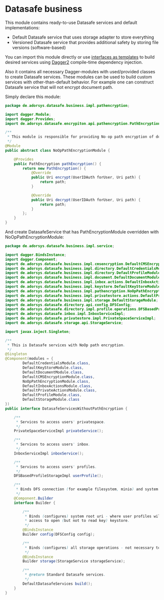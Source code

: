 # Datasafe business

This module contains ready-to-use Datasafe services and default implementations:
- Default Datasafe service that uses storage adapter to store everything
- Versioned Datasafe service that provides additional safety by storing file versions (software-based)

You can import this module directly or use [interfaces as templates](src/main/java/de/adorsys/datasafe/business/impl/service) 
to build desired services using [Dagger2](https://github.com/google/dagger) compile-time dependency injection.

Also it contains all necessary Dagger-modules with used/provided classes to create Datasafe services. These modules
can be used to build custom services with other-than-default behavior. For example one can construct Datasafe service
that will not encrypt document path.

Simply declare this module:

```java
package de.adorsys.datasafe.business.impl.pathencryption;

import dagger.Module;
import dagger.Provides;
import de.adorsys.datasafe.encrypiton.api.pathencryption.PathEncryption;

/**
 * This module is responsible for providing No-op path encryption of document.
 */
@Module
public abstract class NoOpPathEncryptionModule {

    @Provides
    public PathEncryption pathEncryption() {
        return new PathEncryption() {
            @Override
            public Uri encrypt(UserIDAuth forUser, Uri path) {
                return path;
            }

            @Override
            public Uri decrypt(UserIDAuth forUser, Uri path) {
                return path;
            }
        };
    }
}
```

And create DatasafeService that has PathEncryptionModule overridden with NoOpPathEncryptionModule:

```java
package de.adorsys.datasafe.business.impl.service;

import dagger.BindsInstance;
import dagger.Component;
import de.adorsys.datasafe.business.impl.cmsencryption.DefaultCMSEncryptionModule;
import de.adorsys.datasafe.business.impl.directory.DefaultCredentialsModule;
import de.adorsys.datasafe.business.impl.directory.DefaultProfileModule;
import de.adorsys.datasafe.business.impl.document.DefaultDocumentModule;
import de.adorsys.datasafe.business.impl.inbox.actions.DefaultInboxActionsModule;
import de.adorsys.datasafe.business.impl.keystore.DefaultKeyStoreModule;
import de.adorsys.datasafe.business.impl.pathencryption.NoOpPathEncryptionModule;
import de.adorsys.datasafe.business.impl.privatestore.actions.DefaultPrivateActionsModule;
import de.adorsys.datasafe.business.impl.storage.DefaultStorageModule;
import de.adorsys.datasafe.directory.api.config.DFSConfig;
import de.adorsys.datasafe.directory.impl.profile.operations.DFSBasedProfileStorageImpl;
import de.adorsys.datasafe.inbox.impl.InboxServiceImpl;
import de.adorsys.datasafe.privatestore.impl.PrivateSpaceServiceImpl;
import de.adorsys.datasafe.storage.api.StorageService;

import javax.inject.Singleton;

/**
 * This is Datasafe services with NoOp path encryption.
 */
@Singleton
@Component(modules = {
        DefaultCredentialsModule.class,
        DefaultKeyStoreModule.class,
        DefaultDocumentModule.class,
        DefaultCMSEncryptionModule.class,
        NoOpPathEncryptionModule.class,
        DefaultInboxActionsModule.class,
        DefaultPrivateActionsModule.class,
        DefaultProfileModule.class,
        DefaultStorageModule.class
})
public interface DatasafeServicesWithoutPathEncryption {

    /**
     * Services to access users' privatespace.
     */
    PrivateSpaceServiceImpl privateService();

    /**
     * Services to access users' inbox.
     */
    InboxServiceImpl inboxService();

    /**
     * Services to access users' profiles.
     */
    DFSBasedProfileStorageImpl userProfile();

    /**
     * Binds DFS connection (for example filesystem, minio) and system storage and access
     */
    @Component.Builder
    interface Builder {

        /**
         * Binds (configures) system root uri - where user profiles will be located and system
         * access to open (but not to read key) keystore.
         */
        @BindsInstance
        Builder config(DFSConfig config);

        /**
         * Binds (configures) all storage operations - not necessary to call {@code storageList} after.
         */
        @BindsInstance
        Builder storage(StorageService storageService);

        /**
         * @return Standard Datasafe services.
         */
        DefaultDatasafeServices build();
    }
}
```

